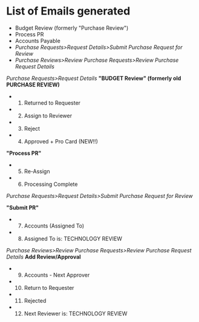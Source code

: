 # List of Emails generated

*   Budget Review \(formerly "Purchase Review"\)
*   Process PR
*   Accounts Payable
*   _Purchase Requests&gt;Request Details&gt;Submit Purchase Request for Review_
*   _Purchase Reviews&gt;Review Purchase Requests&gt;Review Purchase Request Details_

_Purchase Requests&gt;Request Details_ **"BUDGET Review" \(formerly old PURCHASE REVIEW\)**

*   1. Returned to Requester
*   2. Assign to Reviewer
*   3. Reject
*   4. Approved + Pro Card \(NEW!!\)

**"Process PR"**

*   5. Re-Assign
*   6. Processing Complete

_Purchase Requests&gt;Request Details&gt;Submit Purchase Request for Review_

**"Submit PR"**

*   7. Accounts \(Assigned To\)
*   8. Assigned To is: TECHNOLOGY REVIEW

_Purchase Reviews&gt;Review Purchase Requests&gt;Review Purchase Request Details_ **Add Review/Approval**

*   9. Accounts - Next Approver
*   10. Return to Requester
*   11. Rejected
*   12. Next Reviewer is: TECHNOLOGY REVIEW

